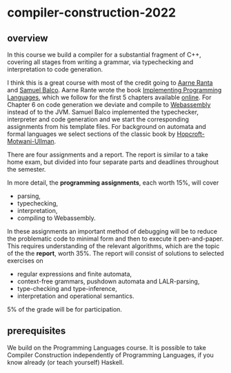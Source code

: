 # compiler-construction-2022

## overview

In this course we build a compiler for a substantial fragment of C++, covering all stages from writing a grammar, via typechecking and interpretation to code generation.

I think this is a great course with most of the credit going to [Aarne Ranta](http://www.cse.chalmers.se/~aarne/) and [Samuel Balco](https://gdlyrttnap.pl/). Aarne Rante wrote the book [Implementing Programming Languages](http://www.grammaticalframework.org/ipl-book/), which we follow for the first 5 chapters available [online](http://www.cse.chalmers.se/edu/year/2012/course/DAT150/lectures/plt-book.pdf). For Chapter 6 on code generation we deviate and compile to [Webassembly](https://webassembly.org/) instead of to the JVM. Samuel Balco implemented the typechecker, interpreter and code generation and we start the corresponding assignments from his template files. For background on automata and formal languages we select sections of the classic book by [Hopcroft-Motwani-Ullman](http://ce.sharif.edu/courses/94-95/1/ce414-2/resources/root/Text%20Books/Automata/John%20E.%20Hopcroft,%20Rajeev%20Motwani,%20Jeffrey%20D.%20Ullman-Introduction%20to%20Automata%20Theory,%20Languages,%20and%20Computations-Prentice%20Hall%20(2006).pdf).

There are four assignments and a report. The report is similar to a take home exam, but divided into four separate parts and deadlines throughout the semester.

In more detail, the **programming assignments**, each worth 15%, will cover
- parsing, 
- typechecking, 
- interpretation, 
- compiling to Webassembly.

In these assignments an important method of debugging will be to reduce the problematic code to minimal form and then to execute it pen-and-paper. This requires understanding of the relevant algorithms, which are the topic of the the **report**, worth 35%. The report will consist of solutions to selected exercises on 
- regular expressions and finite automata, 
- context-free grammars, pushdown automata and LALR-parsing, 
- type-checking and type-inference,
- interpretation and operational semantics.

5% of the grade will be for participation.

## prerequisites

We build on the Programming Languages course. It is possible to take Compiler Construction independently of Programming Languages, if you know already (or teach yourself) Haskell. 